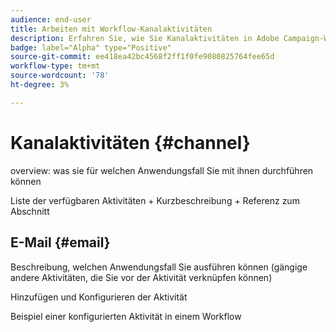```yaml
---
audience: end-user
title: Arbeiten mit Workflow-Kanalaktivitäten
description: Erfahren Sie, wie Sie Kanalaktivitäten in Adobe Campaign-Web-Workflows verwenden.
badge: label="Alpha" type="Positive"
source-git-commit: ee418ea42bc4568f2ff1f0fe9080825764fee65d
workflow-type: tm+mt
source-wordcount: '78'
ht-degree: 3%

---
```


# Kanalaktivitäten {#channel}

overview: was sie für welchen Anwendungsfall Sie mit ihnen durchführen können

Liste der verfügbaren Aktivitäten + Kurzbeschreibung + Referenz zum Abschnitt

## E-Mail {#email}

Beschreibung, welchen Anwendungsfall Sie ausführen können (gängige andere Aktivitäten, die Sie vor der Aktivität verknüpfen können)

Hinzufügen und Konfigurieren der Aktivität

Beispiel einer konfigurierten Aktivität in einem Workflow
